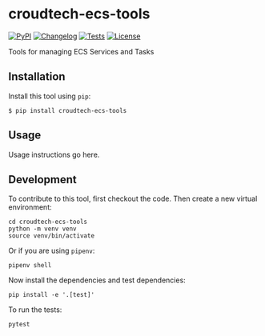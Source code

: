 # croudtech-ecs-tools

[![PyPI](https://img.shields.io/pypi/v/croudtech-ecs-tools.svg)](https://pypi.org/project/croudtech-ecs-tools/)
[![Changelog](https://img.shields.io/github/v/release/CroudTech/croudtech-ecs-tools?include_prereleases&label=changelog)](https://github.com/CroudTech/croudtech-ecs-tools/releases)
[![Tests](https://github.com/CroudTech/croudtech-ecs-tools/workflows/Test/badge.svg)](https://github.com/CroudTech/croudtech-ecs-tools/actions?query=workflow%3ATest)
[![License](https://img.shields.io/badge/license-Apache%202.0-blue.svg)](https://github.com/CroudTech/croudtech-ecs-tools/blob/master/LICENSE)

Tools for managing ECS Services and Tasks

## Installation

Install this tool using `pip`:

    $ pip install croudtech-ecs-tools

## Usage

Usage instructions go here.

## Development

To contribute to this tool, first checkout the code. Then create a new virtual environment:

    cd croudtech-ecs-tools
    python -m venv venv
    source venv/bin/activate

Or if you are using `pipenv`:

    pipenv shell

Now install the dependencies and test dependencies:

    pip install -e '.[test]'

To run the tests:

    pytest
